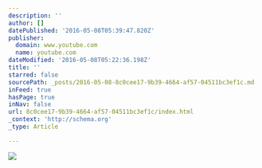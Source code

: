 ```yaml
---
description: ''
author: []
datePublished: '2016-05-08T05:39:47.820Z'
publisher:
  domain: www.youtube.com
  name: youtube.com
dateModified: '2016-05-08T05:22:36.198Z'
title: ''
starred: false
sourcePath: _posts/2016-05-08-8c0cee17-9b39-4664-af57-04511bc3ef1c.md
inFeed: true
hasPage: true
inNav: false
url: 8c0cee17-9b39-4664-af57-04511bc3ef1c/index.html
_context: 'http://schema.org'
_type: Article

---
```

![](https://i.ytimg.com/vi/S8MfHTYYta8/hqdefault.jpg?custom=true&w=196&h=110&stc=true&jpg444=true&jpgq=90&sp=68&sigh=UnIxRtxVWRc381JRm9MJvHyO7js)
